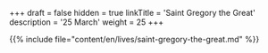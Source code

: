 +++
draft = false
hidden = true
linkTitle = 'Saint Gregory the Great'
description = '25 March'
weight = 25
+++

{{% include file="content/en/lives/saint-gregory-the-great.md" %}}
